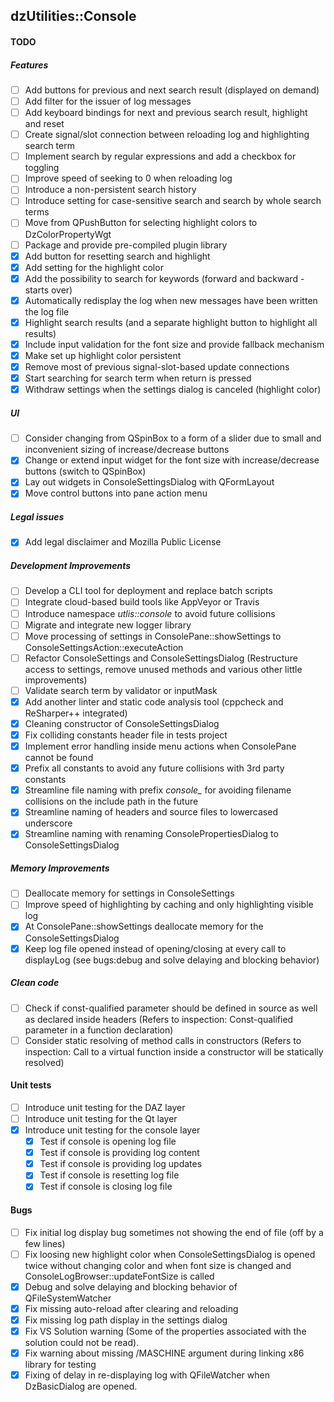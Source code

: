 dzUtilities::Console
---

#### TODO

##### Features
+ [ ] Add buttons for previous and next search result (displayed on demand)
+ [ ] Add filter for the issuer of log messages
+ [ ] Add keyboard bindings for next and previous search result, highlight and reset
+ [ ] Create signal/slot connection between reloading log and highlighting search term
+ [ ] Implement search by regular expressions and add a checkbox for toggling
+ [ ] Improve speed of seeking to 0 when reloading log
+ [ ] Introduce a non-persistent search history
+ [ ] Introduce setting for case-sensitive search and search by whole search terms
+ [ ] Move from QPushButton for selecting highlight colors to DzColorPropertyWgt
+ [ ] Package and provide pre-compiled plugin library
+ [x] Add button for resetting search and highlight
+ [x] Add setting for the highlight color
+ [x] Add the possibility to search for keywords (forward and backward - starts over)
+ [x] Automatically redisplay the log when new messages have been written the log file
+ [x] Highlight search results (and a separate highlight button to highlight all results)
+ [x] Include input validation for the font size and provide fallback mechanism
+ [x] Make set up highlight color persistent
+ [x] Remove most of previous signal-slot-based update connections
+ [x] Start searching for search term when return is pressed
+ [x] Withdraw settings when the settings dialog is canceled (highlight color)

##### UI
+ [ ] Consider changing from QSpinBox to a form of a slider due to small and inconvenient sizing of increase/decrease buttons
+ [x] Change or extend input widget for the font size with increase/decrease buttons (switch to QSpinBox)
+ [x] Lay out widgets in ConsoleSettingsDialog with QFormLayout
+ [x] Move control buttons into pane action menu

##### Legal issues
+ [x] Add legal disclaimer and Mozilla Public License

##### Development Improvements
+ [ ] Develop a CLI tool for deployment and replace batch scripts
+ [ ] Integrate cloud-based build tools like AppVeyor or Travis
+ [ ] Introduce namespace *utlis::console* to avoid future collisions
+ [ ] Migrate and integrate new logger library
+ [ ] Move processing of settings in ConsolePane::showSettings to ConsoleSettingsAction::executeAction
+ [ ] Refactor ConsoleSettings and ConsoleSettingsDialog (Restructure access to settings, remove unused methods and various other little improvements)
+ [ ] Validate search term by validator or inputMask
+ [x] Add another linter and static code analysis tool (cppcheck and ReSharper++ integrated)
+ [x] Cleaning constructor of ConsoleSettingsDialog
+ [x] Fix colliding constants header file in tests project
+ [x] Implement error handling inside menu actions when ConsolePane cannot be found
+ [x] Prefix all constants to avoid any future collisions with 3rd party constants
+ [x] Streamline file naming with prefix *console_* for avoiding filename collisions on the include path in the future
+ [x] Streamline naming of headers and source files to lowercased underscore
+ [x] Streamline naming with renaming ConsolePropertiesDialog to ConsoleSettingsDialog

##### Memory Improvements
+ [ ] Deallocate memory for settings in ConsoleSettings
+ [ ] Improve speed of highlighting by caching and only highlighting visible log
+ [x] At ConsolePane::showSettings deallocate memory for the ConsoleSettingsDialog
+ [x] Keep log file opened instead of opening/closing at every call to displayLog (see bugs:debug and solve delaying and blocking behavior)

##### Clean code
+ [ ] Check if const-qualified parameter should be defined in source as well as declared inside headers (Refers to inspection: Const-qualified parameter in a function declaration)
+ [ ] Consider static resolving of method calls in constructors (Refers to inspection: Call to a virtual function inside a constructor will be statically resolved)

#### Unit tests
+ [ ] Introduce unit testing for the DAZ layer
+ [ ] Introduce unit testing for the Qt layer
+ [x] Introduce unit testing for the console layer
  + [x] Test if console is opening log file
  + [x] Test if console is providing log content
  + [x] Test if console is providing log updates
  + [x] Test if console is resetting log file
  + [x] Test if console is closing log file

#### Bugs
+ [ ] Fix initial log display bug sometimes not showing the end of file (off by a few lines)
+ [ ] Fix loosing new highlight color when ConsoleSettingsDialog is opened twice without changing color and when font size is changed and ConsoleLogBrowser::updateFontSize is called
+ [x] Debug and solve delaying and blocking behavior of QFileSystemWatcher
+ [x] Fix missing auto-reload after clearing and reloading
+ [x] Fix missing log path display in the settings dialog
+ [x] Fix VS Solution warning (Some of the properties associated with the solution could not be read).
+ [x] Fix warning about missing /MASCHINE argument during linking x86 library for testing
+ [x] Fixing of delay in re-displaying log with QFileWatcher when DzBasicDialog are opened.
